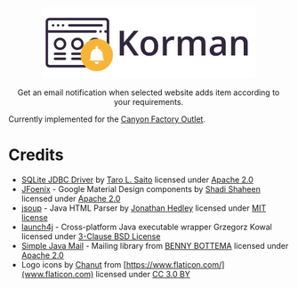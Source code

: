 <p align="center">
  <a href="https://korman.duras.me/">
    <img src="./res/logo.svg" alt="Korman logo" width=384 height=128>
  </a>

  <p align="center">Get an email notification when selected website adds item according to your requirements.</p>
</p>

Currently implemented for the [Canyon Factory Outlet](https://www.canyon.com/en-sk/factory-outlet/).

# Credits

- [SQLite JDBC Driver](https://github.com/xerial/sqlite-jdbc) by [Taro L. Saito](http://www.xerial.org/leo) licensed under [Apache 2.0](http://www.apache.org/licenses/LICENSE-2.0)
- [JFoenix](https://github.com/jfoenixadmin/JFoenix) - Google Material Design components by [Shadi Shaheen](https://www.patreon.com/shadishaheen) licensed under [Apache 2.0](http://www.apache.org/licenses/LICENSE-2.0)
- [jsoup](https://jsoup.org/) - Java HTML Parser by [Jonathan Hedley](https://jhy.io/) licensed under [MIT license](https://jsoup.org/license)
- [launch4j](http://launch4j.sourceforge.net/) - Cross-platform Java executable wrapper Grzegorz Kowal licensed under [3-Clause BSD License](https://opensource.org/licenses/BSD-3-Clause)
- [Simple Java Mail](http://www.simplejavamail.org/) - Mailing library from [BENNY BOTTEMA](http://www.bennybottema.com/) licensed under [Apache 2.0](http://www.apache.org/licenses/LICENSE-2.0)
- Logo icons by [Chanut](https://www.flaticon.com/authors/chanut)
from [https://www.flaticon.com/](www.flaticon.com) licensed under [CC 3.0 BY](http://creativecommons.org/licenses/by/3.0/)

